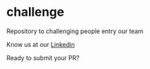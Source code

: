 # challenge
Repository to challenging people entry our team

Know us at our [Linkedin](https://www.linkedin.com/company/infoprice/)

Ready to submit your PR?
